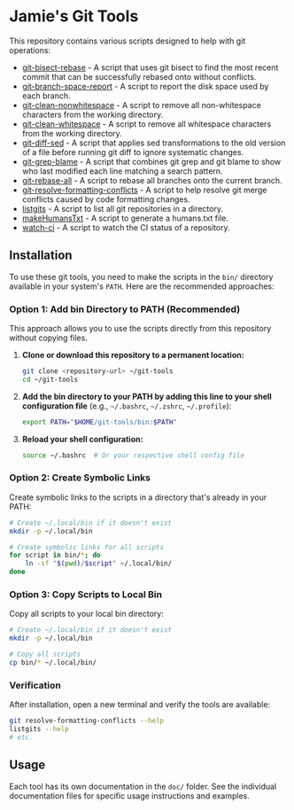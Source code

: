 # Jamie's Git Tools

This repository contains various scripts designed to help with git operations:

- [git-bisect-rebase](doc/git-bisect-rebase.md) - A script that uses git bisect to find the most
  recent commit that can be successfully rebased onto without conflicts.
- [git-branch-space-report](doc/git-branch-space-report.md) - A script to report the disk space used
  by each branch.
- [git-clean-nonwhitespace](doc/git-clean-nonwhitespace.md) - A script to remove all non-whitespace
  characters from the working directory.
- [git-clean-whitespace](doc/git-clean-whitespace.md) - A script to remove all whitespace characters
  from the working directory.
- [git-diff-sed](doc/git-diff-sed.md) - A script that applies sed transformations to the old version
  of a file before running git diff to ignore systematic changes.
- [git-grep-blame](doc/git-grep-blame.md) - A script that combines git grep and git blame to show who
  last modified each line matching a search pattern.
- [git-rebase-all](doc/git-rebase-all.md) - A script to rebase all branches onto the current branch.
- [git-resolve-formatting-conflicts](doc/git-resolve-formatting-conflicts.md) - A script to help
  resolve git merge conflicts caused by code formatting changes.
- [listgits](doc/listgits.md) - A script to list all git repositories in a directory.
- [makeHumansTxt](doc/makeHumansTxt.md) - A script to generate a humans.txt file.
- [watch-ci](doc/watch-ci.md) - A script to watch the CI status of a repository.

## Installation

To use these git tools, you need to make the scripts in the `bin/` directory available in your
system's `PATH`. Here are the recommended approaches:

### Option 1: Add bin Directory to PATH (Recommended)

This approach allows you to use the scripts directly from this repository without copying files.

1. **Clone or download this repository to a permanent location:**

   ```bash
   git clone <repository-url> ~/git-tools
   cd ~/git-tools
   ```

2. **Add the bin directory to your PATH by adding this line to your shell configuration file** (e.g., `~/.bashrc`, `~/.zshrc`, `~/.profile`):

   ```bash
   export PATH="$HOME/git-tools/bin:$PATH"
   ```

3. **Reload your shell configuration:**

   ```bash
   source ~/.bashrc  # Or your respective shell config file
   ```

### Option 2: Create Symbolic Links

Create symbolic links to the scripts in a directory that's already in your PATH:

```bash
# Create ~/.local/bin if it doesn't exist
mkdir -p ~/.local/bin

# Create symbolic links for all scripts
for script in bin/*; do
    ln -sf "$(pwd)/$script" ~/.local/bin/
done
```

### Option 3: Copy Scripts to Local Bin

Copy all scripts to your local bin directory:

```bash
# Create ~/.local/bin if it doesn't exist
mkdir -p ~/.local/bin

# Copy all scripts
cp bin/* ~/.local/bin/
```

### Verification

After installation, open a new terminal and verify the tools are available:

```bash
git resolve-formatting-conflicts --help
listgits --help
# etc.
```

## Usage

Each tool has its own documentation in the `doc/` folder. See the individual documentation files for
specific usage instructions and examples.

